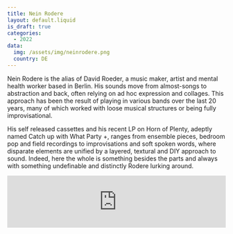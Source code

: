 ```yaml
---
title: Nein Rodere
layout: default.liquid
is_draft: true
categories:
  - 2022
data:
  img: /assets/img/neinrodere.png
  country: DE
---
```


<p>Nein Rodere is the alias of David Roeder, a music maker, artist and mental health worker based in Berlin. His sounds move from almost-songs to abstraction and back, often relying on ad hoc expression and collages. This approach has been the result of playing in various bands over the last 20 years, many of which worked with loose musical structures or being fully improvisational. </p>

<p>His self released cassettes and his recent LP on Horn of Plenty, adeptly named Catch up with What Party +, ranges from ensemble pieces, bedroom pop and field recordings to improvisations and soft spoken words, where disparate elements are unified by a layered, textural and DIY approach to sound. Indeed, here the whole is something besides the parts and always with something undefinable and distinctly Rodere lurking around.</p>

<iframe style="border: 0; width: 100%; height: 120px;" src="https://bandcamp.com/EmbeddedPlayer/album=2783739102/size=large/bgcol=ffffff/linkcol=0687f5/tracklist=false/artwork=small/transparent=true/" seamless><a href="https://neinrodere.bandcamp.com/album/catch-up-with-what-party">Catch up with What Party + by Nein Rodere</a></iframe>
